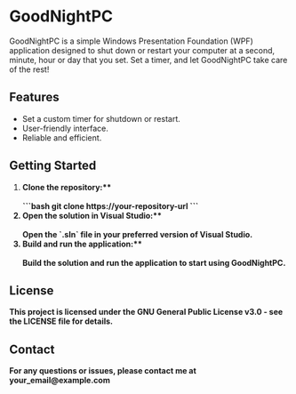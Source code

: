 <html>
<body>
  <h1>GoodNightPC</h1>

  <p>GoodNightPC is a simple Windows Presentation Foundation (WPF) application designed to shut down or restart your computer at a second, minute, hour or day that you set. Set a timer, and let GoodNightPC take care of the rest!</p>

  <h2>Features</h2>
  <ul>
    <li>Set a custom timer for shutdown or restart.</li>
    <li>User-friendly interface.</li>
    <li>Reliable and efficient.</li>
  </ul>

  <h2>Getting Started</h2>
  <ol>
    <li><strong>Clone the repository:**</li>
    <br>
    ```bash
    git clone https://your-repository-url
    ```
    <br>
    <li><strong>Open the solution in Visual Studio:**</li>
    <br>
    Open the `.sln` file in your preferred version of Visual Studio.
    <br>
    <li><strong>Build and run the application:**</li>
    <br>
    Build the solution and run the application to start using GoodNightPC.
  </ol>

  <h2>License</h2>
  <p>This project is licensed under the GNU General Public License v3.0 - see the LICENSE file for details.</p>

  <h2>Contact</h2>
  <p>For any questions or issues, please contact me at your_email@example.com</p>
</body>
</html>
